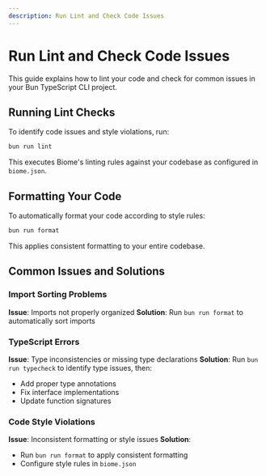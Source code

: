 ```yaml
---
description: Run Lint and Check Code Issues
---
```


# Run Lint and Check Code Issues

This guide explains how to lint your code and check for common issues in your Bun TypeScript CLI project.

## Running Lint Checks

To identify code issues and style violations, run:

```bash
bun run lint
```

This executes Biome's linting rules against your codebase as configured in `biome.json`.

## Formatting Your Code

To automatically format your code according to style rules:

```bash
bun run format
```

This applies consistent formatting to your entire codebase.

## Common Issues and Solutions

### Import Sorting Problems

**Issue**: Imports not properly organized
**Solution**: Run `bun run format` to automatically sort imports

### TypeScript Errors

**Issue**: Type inconsistencies or missing type declarations
**Solution**: Run `bun run typecheck` to identify type issues, then:
- Add proper type annotations
- Fix interface implementations
- Update function signatures

### Code Style Violations

**Issue**: Inconsistent formatting or style issues
**Solution**: 
- Run `bun run format` to apply consistent formatting
- Configure style rules in `biome.json`
